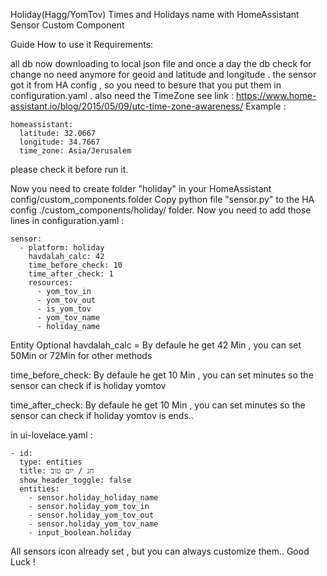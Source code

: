 Holiday(Hagg/YomTov) Times and Holidays name with HomeAssistant Sensor Custom Component


Guide How to use it
Requirements:

all db now downloading to local json file and once a day the db check for change
no need anymore for geoid and latitude and longitude . the sensor got it from HA config , so you need to besure that you put them in configuration.yaml . also need the TimeZone see link : https://www.home-assistant.io/blog/2015/05/09/utc-time-zone-awareness/ Example :
```
homeassistant:
  latitude: 32.0667
  longitude: 34.7667
  time_zone: Asia/Jerusalem
 ```
please check it before run it.

Now you need to create folder "holiday" in your HomeAssistant config/custom_components folder
Copy python file "sensor.py" to the HA config ./custom_components/holiday/ folder.
Now you need to add those lines in configuration.yaml :
```
sensor:
  - platform: holiday
    havdalah_calc: 42
    time_before_check: 10
    time_after_check: 1
    resources:
      - yom_tov_in
      - yom_tov_out
      - is_yom_tov
      - yom_tov_name
      - holiday_name
``` 
Entity Optional
havdalah_calc = By defaule he get 42 Min , you can set 50Min or 72Min for other methods

time_before_check: By defaule he get 10 Min , you can set minutes so the sensor can check if is holiday yomtov

time_after_check: By defaule he get 10 Min , you can set minutes so the sensor can check if holiday yomtov is ends..

in ui-lovelace.yaml :
```
- id: 
  type: entities
  title: חג / יום טוב
  show_header_toggle: false
  entities:
    - sensor.holiday_holiday_name
    - sensor.holiday_yom_tov_in
    - sensor.holiday_yom_tov_out
    - sensor.holiday_yom_tov_name
    - input_boolean.holiday
```
All sensors icon already set , but you can always customize them..
Good Luck !
